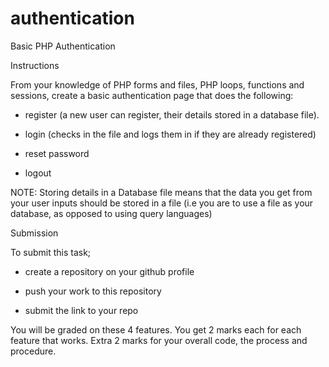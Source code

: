 # authentication
 Basic PHP Authentication
 
Instructions

From your knowledge of PHP forms and files, PHP loops, functions and sessions, create a basic authentication page that does the following:

-    register (a new user can register, their details stored in a database file). 

-    login (checks in the file and logs them in if they are already registered)

-    reset password

-    logout

 

NOTE: Storing details in a Database file means that the data you get from your user inputs should be stored in a file (i.e you are to use a file as your database, as opposed to using query languages)


Submission


To submit this task;

-    create a repository on your github profile

-    push your work to this repository

-    submit the link to your repo

 

You will be graded on these 4 features. You get 2 marks each for each feature that works. Extra 2 marks for your overall code, the process and procedure.
